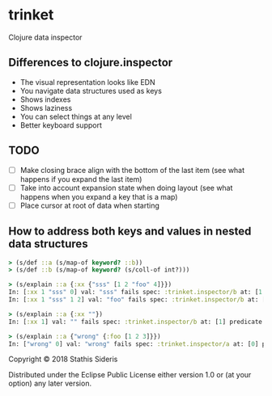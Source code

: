 # trinket

Clojure data inspector

##  Differences to clojure.inspector

- The visual representation looks like EDN
- You navigate data structures used as keys
- Shows indexes
- Shows laziness
- You can select things at any level
- Better keyboard support

## TODO

- [ ] Make closing brace align with the bottom of the last item (see
      what happens if you expand the last item)
- [ ] Take into account expansion state when doing layout (see what
      happens when you expand a key that is a map)
- [ ] Place cursor at root of data when starting

## How to address both keys and values in nested data structures

``` clojure
> (s/def ::a (s/map-of keyword? ::b))
> (s/def ::b (s/map-of keyword? (s/coll-of int?)))

> (s/explain ::a {:xx {"sss" [1 2 "foo" 4]}})
In: [:xx 1 "sss" 0] val: "sss" fails spec: :trinket.inspector/b at: [1 0] predicate: keyword?
In: [:xx 1 "sss" 1 2] val: "foo" fails spec: :trinket.inspector/b at: [1 1] predicate: int?

> (s/explain ::a {:xx ""})
In: [:xx 1] val: "" fails spec: :trinket.inspector/b at: [1] predicate: map?

> (s/explain ::a {"wrong" {:foo [1 2 3]}})
In: ["wrong" 0] val: "wrong" fails spec: :trinket.inspector/a at: [0] predicate: keyword?
```

Copyright © 2018 Stathis Sideris

Distributed under the Eclipse Public License either version 1.0 or (at
your option) any later version.
